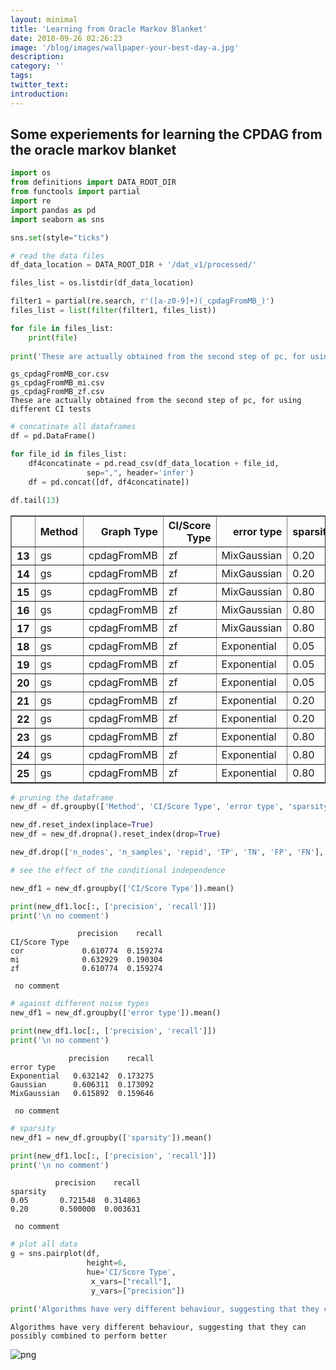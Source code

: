 ```yaml
---
layout: minimal
title: 'Learning from Oracle Markov Blanket'
date: 2018-09-26 02:26:23
image: '/blog/images/wallpaper-your-best-day-a.jpg'
description:
category: ''
tags:
twitter_text:
introduction:
---
```

## Some experiements for learning the CPDAG from the oracle markov blanket


```python
import os
from definitions import DATA_ROOT_DIR
from functools import partial
import re
import pandas as pd
import seaborn as sns

sns.set(style="ticks")
```


```python
# read the data files
df_data_location = DATA_ROOT_DIR + '/dat_v1/processed/'

files_list = os.listdir(df_data_location)

filter1 = partial(re.search, r'([a-z0-9]+)(_cpdagFromMB_)')
files_list = list(filter(filter1, files_list))

for file in files_list:
    print(file)
    
print('These are actually obtained from the second step of pc, for using different CI tests')
```

    gs_cpdagFromMB_cor.csv
    gs_cpdagFromMB_mi.csv
    gs_cpdagFromMB_zf.csv
    These are actually obtained from the second step of pc, for using different CI tests



```python
# concatinate all dataframes
df = pd.DataFrame()

for file_id in files_list:
    df4concatinate = pd.read_csv(df_data_location + file_id,
                 sep=",", header='infer')
    df = pd.concat([df, df4concatinate])

df.tail(13)
```




<div>
<style scoped>
    .dataframe tbody tr th:only-of-type {
        vertical-align: middle;
    }

    .dataframe tbody tr th {
        vertical-align: top;
    }

    .dataframe thead th {
        text-align: right;
    }
</style>
<table border="1" class="dataframe">
  <thead>
    <tr style="text-align: right;">
      <th></th>
      <th>Method</th>
      <th>Graph Type</th>
      <th>CI/Score Type</th>
      <th>error type</th>
      <th>sparsity</th>
      <th>n_nodes</th>
      <th>n_samples</th>
      <th>repid</th>
      <th>TP</th>
      <th>TN</th>
      <th>FP</th>
      <th>FN</th>
      <th>precision</th>
      <th>recall</th>
    </tr>
  </thead>
  <tbody>
    <tr>
      <th>13</th>
      <td>gs</td>
      <td>cpdagFromMB</td>
      <td>zf</td>
      <td>MixGaussian</td>
      <td>0.20</td>
      <td>100</td>
      <td>1000</td>
      <td>1</td>
      <td>4</td>
      <td>1004</td>
      <td>4</td>
      <td>8888</td>
      <td>0.500000</td>
      <td>0.003968</td>
    </tr>
    <tr>
      <th>14</th>
      <td>gs</td>
      <td>cpdagFromMB</td>
      <td>zf</td>
      <td>MixGaussian</td>
      <td>0.20</td>
      <td>100</td>
      <td>1000</td>
      <td>2</td>
      <td>5</td>
      <td>1003</td>
      <td>5</td>
      <td>8887</td>
      <td>0.500000</td>
      <td>0.004960</td>
    </tr>
    <tr>
      <th>15</th>
      <td>gs</td>
      <td>cpdagFromMB</td>
      <td>zf</td>
      <td>MixGaussian</td>
      <td>0.80</td>
      <td>100</td>
      <td>1000</td>
      <td>0</td>
      <td>0</td>
      <td>4037</td>
      <td>0</td>
      <td>5863</td>
      <td>NaN</td>
      <td>0.000000</td>
    </tr>
    <tr>
      <th>16</th>
      <td>gs</td>
      <td>cpdagFromMB</td>
      <td>zf</td>
      <td>MixGaussian</td>
      <td>0.80</td>
      <td>100</td>
      <td>1000</td>
      <td>1</td>
      <td>0</td>
      <td>4027</td>
      <td>0</td>
      <td>5873</td>
      <td>NaN</td>
      <td>0.000000</td>
    </tr>
    <tr>
      <th>17</th>
      <td>gs</td>
      <td>cpdagFromMB</td>
      <td>zf</td>
      <td>MixGaussian</td>
      <td>0.80</td>
      <td>100</td>
      <td>1000</td>
      <td>2</td>
      <td>0</td>
      <td>4053</td>
      <td>0</td>
      <td>5847</td>
      <td>NaN</td>
      <td>0.000000</td>
    </tr>
    <tr>
      <th>18</th>
      <td>gs</td>
      <td>cpdagFromMB</td>
      <td>zf</td>
      <td>Exponential</td>
      <td>0.05</td>
      <td>100</td>
      <td>1000</td>
      <td>0</td>
      <td>79</td>
      <td>214</td>
      <td>35</td>
      <td>9572</td>
      <td>0.692982</td>
      <td>0.269625</td>
    </tr>
    <tr>
      <th>19</th>
      <td>gs</td>
      <td>cpdagFromMB</td>
      <td>zf</td>
      <td>Exponential</td>
      <td>0.05</td>
      <td>100</td>
      <td>1000</td>
      <td>1</td>
      <td>85</td>
      <td>209</td>
      <td>28</td>
      <td>9578</td>
      <td>0.752212</td>
      <td>0.289116</td>
    </tr>
    <tr>
      <th>20</th>
      <td>gs</td>
      <td>cpdagFromMB</td>
      <td>zf</td>
      <td>Exponential</td>
      <td>0.05</td>
      <td>100</td>
      <td>1000</td>
      <td>2</td>
      <td>83</td>
      <td>193</td>
      <td>33</td>
      <td>9591</td>
      <td>0.715517</td>
      <td>0.300725</td>
    </tr>
    <tr>
      <th>21</th>
      <td>gs</td>
      <td>cpdagFromMB</td>
      <td>zf</td>
      <td>Exponential</td>
      <td>0.20</td>
      <td>100</td>
      <td>1000</td>
      <td>0</td>
      <td>1</td>
      <td>1022</td>
      <td>1</td>
      <td>8876</td>
      <td>0.500000</td>
      <td>0.000978</td>
    </tr>
    <tr>
      <th>22</th>
      <td>gs</td>
      <td>cpdagFromMB</td>
      <td>zf</td>
      <td>Exponential</td>
      <td>0.20</td>
      <td>100</td>
      <td>1000</td>
      <td>1</td>
      <td>6</td>
      <td>1005</td>
      <td>6</td>
      <td>8883</td>
      <td>0.500000</td>
      <td>0.005935</td>
    </tr>
    <tr>
      <th>23</th>
      <td>gs</td>
      <td>cpdagFromMB</td>
      <td>zf</td>
      <td>Exponential</td>
      <td>0.80</td>
      <td>100</td>
      <td>1000</td>
      <td>0</td>
      <td>0</td>
      <td>4015</td>
      <td>0</td>
      <td>5885</td>
      <td>NaN</td>
      <td>0.000000</td>
    </tr>
    <tr>
      <th>24</th>
      <td>gs</td>
      <td>cpdagFromMB</td>
      <td>zf</td>
      <td>Exponential</td>
      <td>0.80</td>
      <td>100</td>
      <td>1000</td>
      <td>1</td>
      <td>0</td>
      <td>4013</td>
      <td>0</td>
      <td>5887</td>
      <td>NaN</td>
      <td>0.000000</td>
    </tr>
    <tr>
      <th>25</th>
      <td>gs</td>
      <td>cpdagFromMB</td>
      <td>zf</td>
      <td>Exponential</td>
      <td>0.80</td>
      <td>100</td>
      <td>1000</td>
      <td>2</td>
      <td>0</td>
      <td>4053</td>
      <td>0</td>
      <td>5847</td>
      <td>NaN</td>
      <td>0.000000</td>
    </tr>
  </tbody>
</table>
</div>




```python
# pruning the dataframe
new_df = df.groupby(['Method', 'CI/Score Type', 'error type', 'sparsity']).mean()

new_df.reset_index(inplace=True)
new_df = new_df.dropna().reset_index(drop=True)

new_df.drop(['n_nodes', 'n_samples', 'repid', 'TP', 'TN', 'FP', 'FN'], axis=1, inplace=True)
```


```python
# see the effect of the conditional independence

new_df1 = new_df.groupby(['CI/Score Type']).mean()

print(new_df1.loc[:, ['precision', 'recall']])
print('\n no comment')
```

                   precision    recall
    CI/Score Type                     
    cor             0.610774  0.159274
    mi              0.632929  0.190304
    zf              0.610774  0.159274
    
     no comment



```python
# against different noise types
new_df1 = new_df.groupby(['error type']).mean()

print(new_df1.loc[:, ['precision', 'recall']])
print('\n no comment')
```

                 precision    recall
    error type                      
    Exponential   0.632142  0.173275
    Gaussian      0.606311  0.173092
    MixGaussian   0.615892  0.159646
    
     no comment



```python
# sparsity
new_df1 = new_df.groupby(['sparsity']).mean()

print(new_df1.loc[:, ['precision', 'recall']])
print('\n no comment')
```

              precision    recall
    sparsity                     
    0.05       0.721548  0.314863
    0.20       0.500000  0.003631
    
     no comment



```python
# plot all data
g = sns.pairplot(df, 
                 height=6,
                 hue='CI/Score Type',
                  x_vars=["recall"],
                  y_vars=["precision"])

print('Algorithms have very different behaviour, suggesting that they can possibly combined to perform better')
```

    Algorithms have very different behaviour, suggesting that they can possibly combined to perform better



![png](/blog/images/2018-09-26-CPDAG_From_Markov_Blanket_8_1.png)

